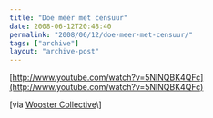 ```yaml
---
title: "Doe méér met censuur"
date: 2008-06-12T20:48:40
permalink: "2008/06/12/doe-meer-met-censuur/"
tags: ["archive"]
layout: "archive-post"
---
```

[http://www.youtube.com/watch?v=5NlNQBK4QFc](http://www.youtube.com/watch?v=5NlNQBK4QFc)

\[via [Wooster Collective](http://www.woostercollective.com/2008/06/nothing_to_do_with_street_art_but_we_lov.html "http://www.woostercollective.com/2008/06/nothing_to_do_with_street_art_but_we_lov.html")\]
